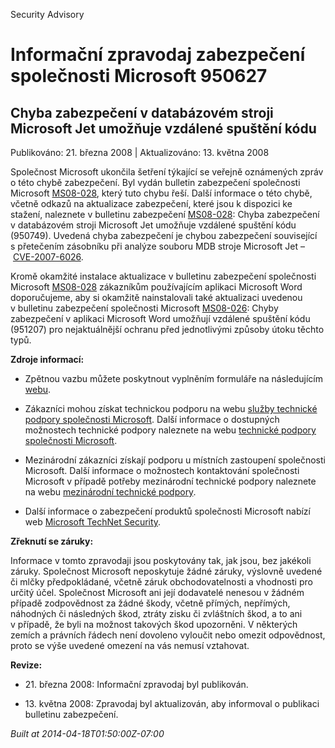 ﻿---
Title: Informační zpravodaj zabezpečení společnosti Microsoft 950627

TOCTitle: 950627

ms:assetid: 950627

ms:mtpsurl: https://technet.microsoft.com/cs-CZ/library/950627(v=Security.10)

ms:contentKeyID: 61223575

---

Security Advisory

# Informační zpravodaj zabezpečení společnosti Microsoft 950627 #

## Chyba zabezpečení v databázovém stroji Microsoft Jet umožňuje vzdálené spuštění kódu ##

Publikováno: 21. března 2008 | Aktualizováno: 13. května 2008

Společnost Microsoft ukončila šetření týkající se veřejně oznámených zpráv o této chybě zabezpečení. Byl vydán bulletin zabezpečení společnosti Microsoft [MS08-028](http://technet.microsoft.com/security/bulletin/ms08-028), který tuto chybu řeší. Další informace o této chybě, včetně odkazů na aktualizace zabezpečení, které jsou k dispozici ke stažení, naleznete v bulletinu zabezpečení [MS08-028](http://technet.microsoft.com/security/bulletin/ms08-028): Chyba zabezpečení v databázovém stroji Microsoft Jet umožňuje vzdálené spuštění kódu (950749). Uvedená chyba zabezpečení je chybou zabezpečení související s přetečením zásobníku při analýze souboru MDB stroje Microsoft Jet – [CVE-2007-6026](http://www.cve.mitre.org/cgi-bin/cvename.cgi?name=cve-2007-6026).

Kromě okamžité instalace aktualizace v bulletinu zabezpečení společnosti Microsoft [MS08-028](http://technet.microsoft.com/security/bulletin/ms08-028) zákazníkům používajícím aplikaci Microsoft Word doporučujeme, aby si okamžitě nainstalovali také aktualizaci uvedenou v bulletinu zabezpečení společnosti Microsoft [MS08-026](http://technet.microsoft.com/security/bulletin/ms08-026): Chyby zabezpečení v aplikaci Microsoft Word umožňují vzdálené spuštění kódu (951207) pro nejaktuálnější ochranu před jednotlivými způsoby útoku těchto typů.

**Zdroje informací:**

* Zpětnou vazbu můžete poskytnout vyplněním formuláře na následujícím [webu](https://support.microsoft.com/common/survey.aspx?scid=sw;en;1257&amp;amp;showpage=1&amp;amp;ws=technet&amp;amp;sd=tech).

* Zákazníci mohou získat technickou podporu na webu [služby technické podpory společnosti Microsoft](http://go.microsoft.com/fwlink/?linkid=21131). Další informace o dostupných možnostech technické podpory naleznete na webu [technické podpory společnosti Microsoft](http://support.microsoft.com/?ln=cs).

* Mezinárodní zákazníci získají podporu u místních zastoupení společnosti Microsoft. Další informace o možnostech kontaktování společnosti Microsoft v případě potřeby mezinárodní technické podpory naleznete na webu [mezinárodní technické podpory](http://go.microsoft.com/fwlink/?linkid=21155).

* Další informace o zabezpečení produktů společnosti Microsoft nabízí web [Microsoft TechNet Security](http://go.microsoft.com/fwlink/?linkid=21132).

**Zřeknutí se záruky:**

Informace v tomto zpravodaji jsou poskytovány tak, jak jsou, bez jakékoli záruky. Společnost Microsoft neposkytuje žádné záruky, výslovně uvedené či mlčky předpokládané, včetně záruk obchodovatelnosti a vhodnosti pro určitý účel. Společnost Microsoft ani její dodavatelé nenesou v žádném případě zodpovědnost za žádné škody, včetně přímých, nepřímých, náhodných či následných škod, ztráty zisku či zvláštních škod, a to ani v případě, že byli na možnost takových škod upozorněni. V některých zemích a právních řádech není dovoleno vyloučit nebo omezit odpovědnost, proto se výše uvedené omezení na vás nemusí vztahovat.

**Revize:**

* <p>21. března 2008: Informační zpravodaj byl publikován.</p>

* <p>13. května 2008: Zpravodaj byl aktualizován, aby informoval o publikaci bulletinu zabezpečení.</p>

*Built at 2014-04-18T01:50:00Z-07:00*


